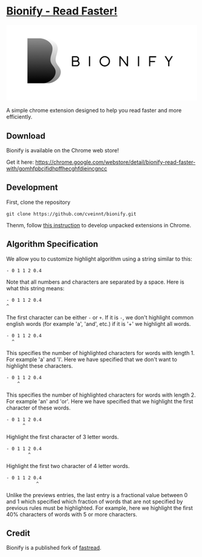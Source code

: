 # [Bionify - Read Faster!](https://chrome.google.com/webstore/detail/bionify-read-faster-with/gomhfpbcjfidhpffhecghfdieincgncc)

[![banner](src/icons/marquee.png)](https://chrome.google.com/webstore/detail/bionify-read-faster-with/gomhfpbcjfidhpffhecghfdieincgncc)

A simple chrome extension designed to help you read faster and more efficiently.

## Download

Bionify is available on the Chrome web store!

Get it here: https://chrome.google.com/webstore/detail/bionify-read-faster-with/gomhfpbcjfidhpffhecghfdieincgncc

## Development

First, clone the repository

```
git clone https://github.com/cveinnt/bionify.git
```

Thenm, follow [this instruction](https://developer.chrome.com/docs/extensions/mv3/getstarted/#unpacked) to develop unpacked extensions in Chrome.

## Algorithm Specification

We allow you to customize highlight algorithm using a string similar to this:

```
- 0 1 1 2 0.4
```

Note that all numbers and characters are separated by a space. Here is what this string means:

```
- 0 1 1 2 0.4
^
```

The first character can be either `-` or `+`. If it is `-`, we don't highlight common english words (for example 'a', 'and', etc.) if it is '+' we highlight all words.

```
- 0 1 1 2 0.4
  ^
```

This specifies the number of highlighted characters for words with length 1. For example 'a' and 'I'. Here we have specified that we don't want to highlight these characters.

```
- 0 1 1 2 0.4
    ^
```

This specifies the number of highlighted characters for words with length 2. For example 'an' and 'or'. Here we have specified that we highlight the first character of these words.

```
- 0 1 1 2 0.4
      ^
```

Highlight the first character of 3 letter words.

```
- 0 1 1 2 0.4
        ^
```

Highlight the first two character of 4 letter words.

```
- 0 1 1 2 0.4
           ^
```

Unlike the previews entries, the last entry is a fractional value between 0 and 1 which specified which fraction of words that are not specified by previous rules must be highlighted.
For example, here we highlight the first 40% characters of words with 5 or more characters.

## Credit

Bionify is a published fork of [fastread](https://github.com/ahrm/chrome-fastread).
